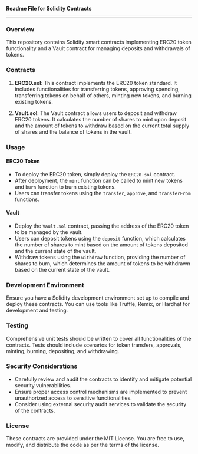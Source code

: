 **Readme File for Solidity Contracts**

---

### Overview

This repository contains Solidity smart contracts implementing ERC20 token functionality and a Vault contract for managing deposits and withdrawals of tokens.

### Contracts

1. **ERC20.sol**: This contract implements the ERC20 token standard. It includes functionalities for transferring tokens, approving spending, transferring tokens on behalf of others, minting new tokens, and burning existing tokens.

2. **Vault.sol**: The Vault contract allows users to deposit and withdraw ERC20 tokens. It calculates the number of shares to mint upon deposit and the amount of tokens to withdraw based on the current total supply of shares and the balance of tokens in the vault.

### Usage

#### ERC20 Token

- To deploy the ERC20 token, simply deploy the `ERC20.sol` contract.
- After deployment, the `mint` function can be called to mint new tokens and `burn` function to burn existing tokens.
- Users can transfer tokens using the `transfer`, `approve`, and `transferFrom` functions.

#### Vault

- Deploy the `Vault.sol` contract, passing the address of the ERC20 token to be managed by the vault.
- Users can deposit tokens using the `deposit` function, which calculates the number of shares to mint based on the amount of tokens deposited and the current state of the vault.
- Withdraw tokens using the `withdraw` function, providing the number of shares to burn, which determines the amount of tokens to be withdrawn based on the current state of the vault.

### Development Environment

Ensure you have a Solidity development environment set up to compile and deploy these contracts. You can use tools like Truffle, Remix, or Hardhat for development and testing.

### Testing

Comprehensive unit tests should be written to cover all functionalities of the contracts. Tests should include scenarios for token transfers, approvals, minting, burning, depositing, and withdrawing.

### Security Considerations

- Carefully review and audit the contracts to identify and mitigate potential security vulnerabilities.
- Ensure proper access control mechanisms are implemented to prevent unauthorized access to sensitive functionalities.
- Consider using external security audit services to validate the security of the contracts.

### License

These contracts are provided under the MIT License. You are free to use, modify, and distribute the code as per the terms of the license.
